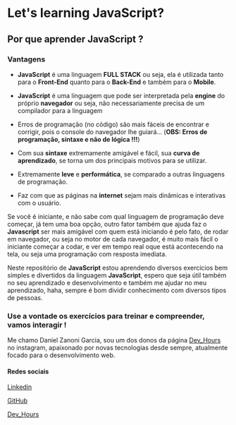 # Let's learning JavaScript?

## Por que aprender JavaScript ?

### Vantagens
* **JavaScript** é uma linguagem **FULL STACK** ou seja, ela é utilizada tanto para o **Front-End** quanto para o **Back-End** e também para o **Mobile**.

* **JavaScript** é uma linguagem que pode ser interpretada pela **engine** do próprio **navegador** ou seja, não necessariamente precisa de um compilador para a linguagem

* Erros de programação (no código) são mais fáceis de encontrar e corrigir, pois o console do navegador lhe guiará... (**OBS: Erros de programação, sintaxe e não de lógica !!!**)

* Com sua **sintaxe** extremamente amigável e fácil, sua **curva de aprendizado**, se torna um dos principais motivos para se utilizar.

* Extremamente **leve** e **performática**, se comparado a outras linguagens de programação.

* Faz com que as páginas na **internet** sejam mais dinâmicas e interativas com o usuário.


Se você é iniciante, e não sabe com qual linguagem de programação deve começar, já tem uma boa opção, outro fator também que ajuda faz o **Javascript** ser mais amigável com quem está iniciando é pelo fato, de rodar em navegador, ou seja no motor de cada navegador, é muito mais fácil o iniciante começar a codar, e ver em tempo real oque está acontecendo na tela, ou seja uma programação com resposta imediata.

Neste repositório de **JavaScript** estou aprendendo diversos exercícios bem simples e divertidos da linguagem **JavaScript**, espero que seja útil também no seu aprendizado e desenvolvimento e também me ajudar no meu aprendizado, haha, sempre é bom dividir conhecimento com diversos tipos de pessoas.

### Use a vontade os exercícios para treinar e compreender, vamos interagir !

Me chamo Daniel Zanoni Garcia, sou um dos donos da página [Dev_Hours](https://www.instagram.com/dev_hours) no instagram, apaixonado por novas tecnologias desde sempre, atualmente focado para o desenvolvimento web.

#### Redes sociais

[Linkedin](https://www.linkedin.com/in/daniel-zanoni-garcia)

[GitHub](https://github.com/DanielZG20)

[Dev_Hours](https://www.instagram.com/dev_hours)
